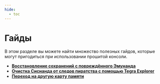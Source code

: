 ```yaml
---
hide:
  - toc
---
```

# Гайды

В этом разделе вы можете найти множество полезных гайдов, которые могут пригодиться при использовании прошитой консоли.

- **[Восстановление сохранений с повреждённого Эмунанда](saves_corrupted_emuMMC.md)**
- **[Очистка Сиснанда от следов пиратства с помощью Tegra Explorer](sysnand_wipe.md)**
- **[Переход на другую карту памяти](new_sd.md)**